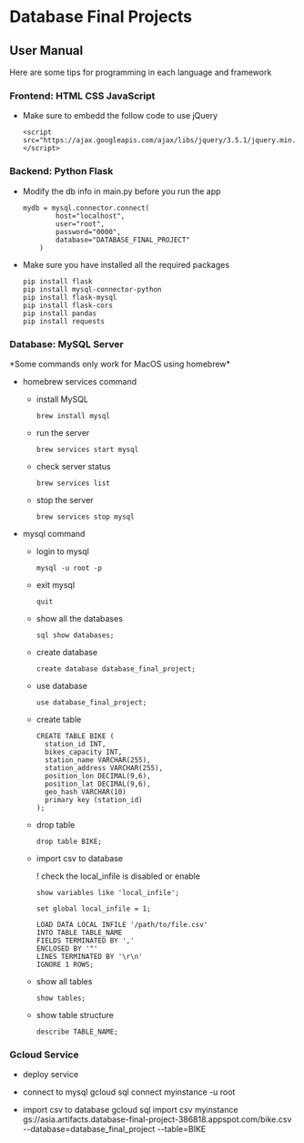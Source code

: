 # Database Final Projects

## User Manual

Here are some tips for programming in each language and framework

### Frontend: HTML CSS JavaScript

- Make sure to embedd the follow code to use jQuery

  ```
  <script src="https://ajax.googleapis.com/ajax/libs/jquery/3.5.1/jquery.min.js"></script>
  ```

### Backend: Python Flask

- Modify the db info in main.py before you run the app
  ```
  mydb = mysql.connector.connect(
          host="localhost",
          user="root",
          password="0000",
          database="DATABASE_FINAL_PROJECT"
      )
  ```
- Make sure you have installed all the required packages
  ```
  pip install flask
  pip install mysql-connector-python
  pip install flask-mysql
  pip install flask-cors
  pip install pandas
  pip install requests
  ```

### Database: MySQL Server

\*Some commands only work for MacOS using homebrew\*

- homebrew services command

  - install MySQL

    ```
    brew install mysql
    ```

  - run the server

    ```
    brew services start mysql
    ```

  - check server status

    ```
    brew services list
    ```

  - stop the server

    ```
    brew services stop mysql
    ```

- mysql command

  - login to mysql

    ```
    mysql -u root -p
    ```

  - exit mysql

    ```
    quit
    ```

  - show all the databases

    ```
    sql show databases;
    ```

  - create database

    ```
    create database database_final_project;
    ```

  - use database

    ```
    use database_final_project;
    ```

  - create table

    ```
    CREATE TABLE BIKE (
      station_id INT,
      bikes_capacity INT,
      station_name VARCHAR(255),
      station_address VARCHAR(255),
      position_lon DECIMAL(9,6),
      position_lat DECIMAL(9,6),
      geo_hash VARCHAR(10)
      primary key (station_id)
    );
    ```

  - drop table

    ```
    drop table BIKE;
    ```

  - import csv to database

    ! check the local_infile is disabled or enable

    ```
    show variables like 'local_infile';
    ```

    ```
    set global local_infile = 1;
    ```

    ```
    LOAD DATA LOCAL INFILE '/path/to/file.csv'
    INTO TABLE TABLE_NAME
    FIELDS TERMINATED BY ','
    ENCLOSED BY '"'
    LINES TERMINATED BY '\r\n'
    IGNORE 1 ROWS;
    ```

  - show all tables

    ```
    show tables;
    ```

  - show table structure

    ```
    describe TABLE_NAME;
    ```

### Gcloud Service

- deploy service

- connect to mysql
  gcloud sql connect myinstance -u root

- import csv to database
  gcloud sql import csv myinstance gs://asia.artifacts.database-final-project-386818.appspot.com/bike.csv --database=database_final_project --table=BIKE
